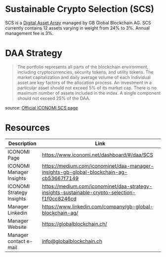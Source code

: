 # Sustainable Crypto Selection (SCS)
SCS is a [Digital Asset Array](../Digital-Asset-Arrays.md) managed by GB Global Blockchain AG. SCS currently contains 12 assets varying in weight from 24% to 3%. Annual management fee is 3%.

# DAA Strategy
> The portfolio represents all parts of the blockchain environment, including cryptocurrencies, security tokens, and utility tokens. The market capitalization and daily average volume of each individual asset are key factors of the allocation process. An investment in a particular asset should not exceed 5% of its market cap. There is no maximum number of assets included in the index. A single component should not exceed 25% of the DAA.

source: [Official ICONOMI SCS page](https://www.iconomi.net/dashboard/#/daa/SCS)

# Resources
Description | Link 
---|---
ICONOMI Page | https://www.iconomi.net/dashboard/#/daa/SCS
ICONOMI Manager Insights | https://medium.com/iconominet/daa-manager-insights-gb-global-blockchain-ag-cb53667f7149
ICONOMI Strategy Insights | https://medium.com/iconominet/daa-strategy-insights-sustainable-crypto-selection-f1f0cc8246cd
Manager Linkedin | https://www.linkedin.com/company/gb-global-blockchain-ag/
Manager Website | https://globalblockchain.ch/
Manager contact e-mail | info@globalblockchain.ch
